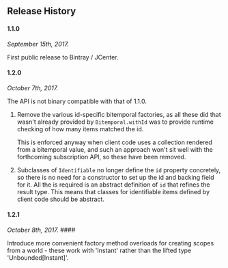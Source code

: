 ## Release History ##

#### 1.1.0 ####

_September 15th, 2017._

First public release to Bintray / JCenter.

#### 1.2.0 ####

_October 7th, 2017._

The API is not binary compatible with that of 1.1.0.

1. Remove the various id-specific bitemporal factories, as all these did that wasn't already provided by `Bitemporal.withId` was to provide runtime checking of how many items matched the id.

   This is enforced anyway when client code uses a collection rendered from a bitemporal value, and such an approach won't sit well with the forthcoming subscription API, so these have been removed.

1. Subclasses of `Identifiable` no longer define the `id` property concretely, so there is no need for a constructor to set up the id and backing field for it. All the is required is an abstract definition of `id` that refines the result type. This means that classes for identifiable items defined by client code should be abstract.

#### 1.2.1 ####

_October 8th, 2017._ ####

Introduce more convenient factory method overloads for creating scopes from a world - these work with 'Instant' rather than the lifted type 'Unbounded[Instant]'.